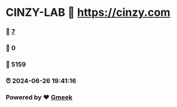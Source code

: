 # CINZY-LAB :link: https://cinzy.com 
### :page_facing_up: [7](https://cinzy.com/tag.html) 
### :speech_balloon: 0 
### :hibiscus: 5159 
### :alarm_clock: 2024-06-26 19:41:16 
### Powered by :heart: [Gmeek](https://github.com/Meekdai/Gmeek)
